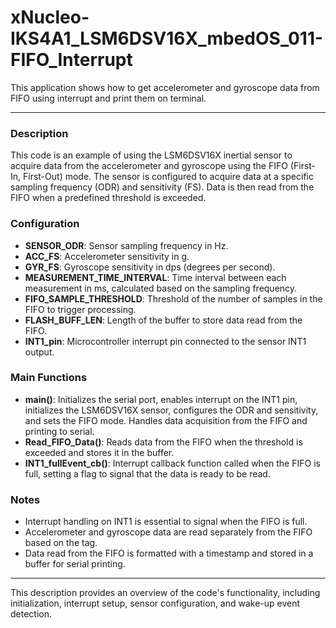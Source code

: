 # xNucleo-IKS4A1_LSM6DSV16X_mbedOS_011-FIFO_Interrupt

This application shows how to get accelerometer and gyroscope data from FIFO using interrupt and print them on terminal.

---
### Description

This code is an example of using the LSM6DSV16X inertial sensor to acquire data from the accelerometer and gyroscope using the FIFO (First-In, First-Out) mode. The sensor is configured to acquire data at a specific sampling frequency (ODR) and sensitivity (FS). Data is then read from the FIFO when a predefined threshold is exceeded.

### Configuration

- **SENSOR_ODR**: Sensor sampling frequency in Hz.
- **ACC_FS**: Accelerometer sensitivity in g.
- **GYR_FS**: Gyroscope sensitivity in dps (degrees per second).
- **MEASUREMENT_TIME_INTERVAL**: Time interval between each measurement in ms, calculated based on the sampling frequency.
- **FIFO_SAMPLE_THRESHOLD**: Threshold of the number of samples in the FIFO to trigger processing.
- **FLASH_BUFF_LEN**: Length of the buffer to store data read from the FIFO.
- **INT1_pin**: Microcontroller interrupt pin connected to the sensor INT1 output.

### Main Functions

- **main()**: Initializes the serial port, enables interrupt on the INT1 pin, initializes the LSM6DSV16X sensor, configures the ODR and sensitivity, and sets the FIFO mode. Handles data acquisition from the FIFO and printing to serial.
- **Read_FIFO_Data()**: Reads data from the FIFO when the threshold is exceeded and stores it in the buffer.
- **INT1_fullEvent_cb()**: Interrupt callback function called when the FIFO is full, setting a flag to signal that the data is ready to be read.

### Notes

- Interrupt handling on INT1 is essential to signal when the FIFO is full.
- Accelerometer and gyroscope data are read separately from the FIFO based on the tag.
- Data read from the FIFO is formatted with a timestamp and stored in a buffer for serial printing.

---

This description provides an overview of the code's functionality, including initialization, interrupt setup, sensor configuration, and wake-up event detection.